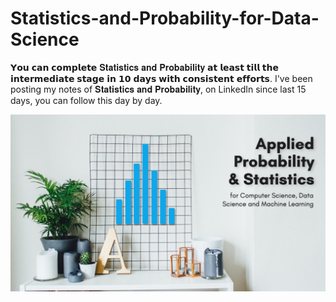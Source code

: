 # Statistics-and-Probability-for-Data-Science
𝗬𝗼𝘂 𝗰𝗮𝗻 𝗰𝗼𝗺𝗽𝗹𝗲𝘁𝗲 𝐒𝐭𝐚𝐭𝐢𝐬𝐭𝐢𝐜𝐬 𝐚𝐧𝐝 𝐏𝐫𝐨𝐛𝐚𝐛𝐢𝐥𝐢𝐭𝐲 𝗮𝘁 𝗹𝗲𝗮𝘀𝘁 𝘁𝗶𝗹𝗹 𝘁𝗵𝗲 𝗶𝗻𝘁𝗲𝗿𝗺𝗲𝗱𝗶𝗮𝘁𝗲 𝘀𝘁𝗮𝗴𝗲 𝗶𝗻 𝟭𝟬 𝗱𝗮𝘆𝘀 𝘄𝗶𝘁𝗵 𝗰𝗼𝗻𝘀𝗶𝘀𝘁𝗲𝗻𝘁 𝗲𝗳𝗳𝗼𝗿𝘁𝘀. I've been posting my notes of 𝐒𝐭𝐚𝐭𝐢𝐬𝐭𝐢𝐜𝐬 𝐚𝐧𝐝 𝐏𝐫𝐨𝐛𝐚𝐛𝐢𝐥𝐢𝐭𝐲, on LinkedIn since last 15 days, you can follow this day by day.

<img src="https://github.com/soopertramp/Complete-Statistics-and-Probability-for-Data-Science/blob/main/Image/Stats.jpeg"  width="1000px"> 
